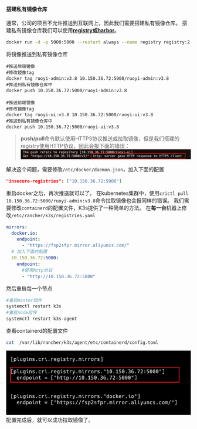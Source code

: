 #### 搭建私有镜像仓库

通常，公司的项目不允许推送到互联网上，因此我们需要搭建私有镜像仓库。
搭建私有镜像仓库我们可以使用[**registry**](https://hub.docker.com/_/registry)**或[**harbor**](https://hub.docker.com/r/bitnami/harbor-portal)**。

```bash
docker run -d -p 5000:5000 --restart always --name registry registry:2
```

将镜像推送到私有镜像仓库

```nginx
#推送后端镜像
#修改镜像tag
docker tag ruoyi-admin:v3.8 10.150.36.72:5000/ruoyi-admin:v3.8
#推送到私有镜像仓库中
docker push 10.150.36.72:5000/ruoyi-admin:v3.8    

#推送前端镜像
#修改镜像tag
docker tag ruoyi-ui:v3.8 10.150.36.72:5000/ruoyi-ui:v3.8
#推送到私有镜像仓库中
docker push 10.150.36.72:5000/ruoyi-ui:v3.8
```

> **push/pull**命令默认使用HTTPS协议推送或拉取镜像，但是我们搭建的registry使用HTTP协议，因此会报下面的错误：
> ![push.png](images/26-http-registry.png)

解决这个问题，需要修改`/etc/docker/daemon.json`，加入下面的配置

```json
"insecure-registries": ["10.150.36.72:5000"]
```

重启docker之后，再次推送就可以了。
在kubernetes集群中，使用`crictl pull 10.150.36.72:5000/ruoyi-admin:v3.8`命令拉取镜像也会报同样的错误。
我们需要修改`containerd`的配置文件，K3s提供了一种简单的方法。
在**每一台**机器上修改`/etc/rancher/k3s/registries.yaml`

```yaml
mirrors:
  docker.io:
    endpoint:
      - "https://fsp2sfpr.mirror.aliyuncs.com/"
  # 加入下面的配置
  10.150.36.72:5000:
    endpoint: 
      #使用http协议
      - "http://10.150.36.72:5000"
```

然后重启每一个节点

```bash
#重启master组件
systemctl restart k3s
#重启node组件
systemctl restart k3s-agent
```

查看containerd的配置文件

```bash
cat  /var/lib/rancher/k3s/agent/etc/containerd/config.toml
```

![image.png](images/26-containerd-registry.png)
配置完成后，就可以成功拉取镜像了。

